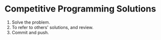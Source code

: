 # Competitive Programming Solutions
1. Solve the problem.
2. To refer to others' solutions, and review. 
3. Commit and push.
